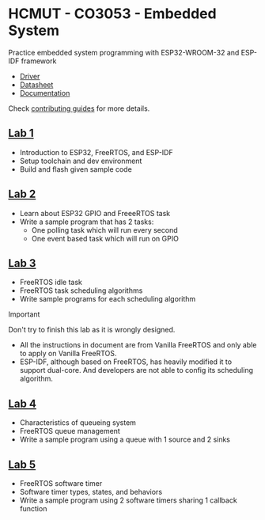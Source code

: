 # HCMUT - CO3053 - Embedded System

Practice embedded system programming with ESP32-WROOM-32 and ESP-IDF framework

-   [Driver](https://www.silabs.com/developers/usb-to-uart-bridge-vcp-drivers?tab=downloads)
-   [Datasheet](https://www.espressif.com/sites/default/files/documentation/esp32-wroom-32_datasheet_en.pdf)
-   [Documentation](https://docs.espressif.com/projects/esp-idf/en/stable/esp32/index.html)

Check [contributing guides](CONTRIBUTING.md) for more details.

## [Lab 1](lab1)

-   Introduction to ESP32, FreeRTOS, and ESP-IDF
-   Setup toolchain and dev environment
-   Build and flash given sample code

## [Lab 2](lab2)

-   Learn about ESP32 GPIO and FreeeRTOS task
-   Write a sample program that has 2 tasks:
    -   One polling task which will run every second
    -   One event based task which will run on GPIO

## [Lab 3](lab3)

-   FreeRTOS idle task
-   FreeRTOS task scheduling algorithms
-   Write sample programs for each scheduling algorithm

> [!IMPORTANT]
> Don't try to finish this lab as it is wrongly designed.
>
> -   All the instructions in document are from Vanilla FreeRTOS and only able to apply on Vanilla FreeRTOS.
> -   ESP-IDF, although based on FreeRTOS, has heavily modified it to support dual-core. And developers are not able to config its scheduling algorithm.

## [Lab 4](lab4)

-   Characteristics of queueing system
-   FreeRTOS queue management
-   Write a sample program using a queue with 1 source and 2 sinks

## [Lab 5](lab5)

-   FreeRTOS software timer
-   Software timer types, states, and behaviors
-   Write a sample program using 2 software timers sharing 1 callback function
